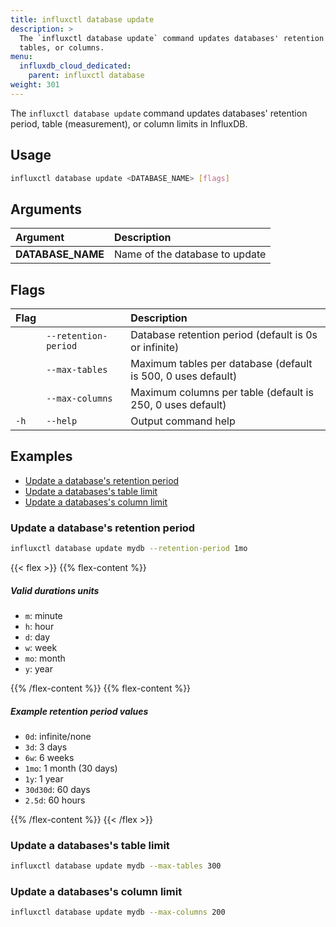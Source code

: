 ```yaml
---
title: influxctl database update
description: >
  The `influxctl database update` command updates databases' retention period,
  tables, or columns.
menu:
  influxdb_cloud_dedicated:
    parent: influxctl database
weight: 301
---
```


The `influxctl database update` command updates databases' retention period,
table (measurement), or column limits in InfluxDB.

## Usage

```sh
influxctl database update <DATABASE_NAME> [flags]
```

## Arguments

| Argument          | Description                    |
| :---------------- | :----------------------------- |
| **DATABASE_NAME** | Name of the database to update |

## Flags

| Flag |                      | Description                                                  |
| :--- | :------------------- | :----------------------------------------------------------- |
|      | `--retention-period` | Database retention period (default is 0s or infinite)        |
|      | `--max-tables`       | Maximum tables per database (default is 500, 0 uses default) |
|      | `--max-columns`      | Maximum columns per table (default is 250, 0 uses default)   |
| `-h` | `--help`             | Output command help                                          |

## Examples

- [Update a database's retention period](#update-a-databases-retention-period)
- [Update a databases's table limit](#update-a-databasess-table-limit)
- [Update a databases's column limit](#update-a-databasess-column-limit)

### Update a database's retention period

```sh
influxctl database update mydb --retention-period 1mo
```

{{< flex >}}
{{% flex-content %}}

##### Valid durations units

- `m`: minute
- `h`: hour
- `d`: day
- `w`: week
- `mo`: month
- `y`: year

{{% /flex-content %}}
{{% flex-content %}}

##### Example retention period values

- `0d`: infinite/none
- `3d`: 3 days
- `6w`: 6 weeks
- `1mo`: 1 month (30 days)
- `1y`: 1 year
- `30d30d`: 60 days
- `2.5d`: 60 hours

{{% /flex-content %}}
{{< /flex >}}

### Update a databases's table limit

```sh
influxctl database update mydb --max-tables 300
```

### Update a databases's column limit

```sh
influxctl database update mydb --max-columns 200
```
